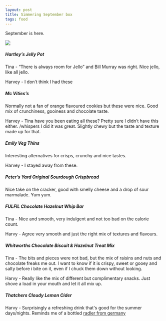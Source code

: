 ```yaml
---
layout: post
title: Simmering September box
tags: food
---
```


September is here.

<img src="simmering-september-box.jpg" />

##### Hartley’s Jelly Pot
Tina - “There is always room for Jello” and Bill Murray was right. Nice jello, like all jello. 

Harvey - I don’t think I had these

##### Mc Vities’s 
Normally not a fan of orange flavoured cookies but these were nice. Good mix of crunchiness, gooiness and chocolate taste. 

Harvey - Tina have you been eating all these? Pretty sure I didn’t have this either. /whispers I did it was great. Slightly chewy but the taste and texture made up for that.

##### Emily Veg Thins
Interesting alternatives for crisps, crunchy and nice tastes. 

Harvey - I stayed away from these.

##### Peter’s Yard Original Sourdough Crispbread
Nice take on the cracker, good with smelly cheese and a drop of sour marmalade. Yum yum. 

##### FULFIL Chocolate Hazelnut Whip Bar
Tina - Nice and smooth, very indulgent and not too bad on the calorie count. 

Harvy - Agree very smooth and just the right mix of textures and flavours.

##### Whitworths Chocolate Biscuit & Hazelnut Treat Mix
Tina - The bits and pieces were not bad, but the mix of raisins and nuts and chocolate freaks me out. I want to know if it is crispy, sweet or gooey and salty before i bite on it, even if I chuck them down without looking.

Harvy - Really like the mix of different but complimentary snacks. Just shove a load in your mouth and let it all mix up.

##### Thatchers Cloudy Lemon Cider

Harvy - Surprisingly a refreshing drink that's good for the summer days/nights. Reminds me of a bottled [radler from germany](https://germanfoods.org/recipes/radler/)

